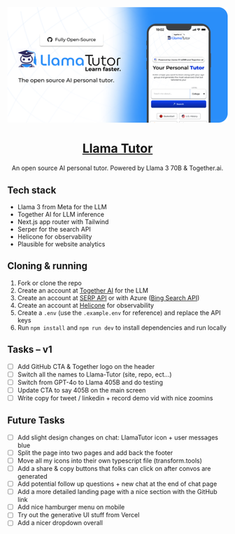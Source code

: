 <a href="https://www.llamatutor.com">
  <img alt="Llama Tutor" src="./public/og-image.png">
  <h1 align="center">Llama Tutor</h1>
</a>

<p align="center">
  An open source AI personal tutor. Powered by Llama 3 70B & Together.ai.
</p>

## Tech stack

- Llama 3 from Meta for the LLM
- Together AI for LLM inference
- Next.js app router with Tailwind
- Serper for the search API
- Helicone for observability
- Plausible for website analytics

## Cloning & running

1. Fork or clone the repo
2. Create an account at [Together AI](https://dub.sh/together-ai) for the LLM
3. Create an account at [SERP API](https://serper.dev/) or with Azure ([Bing Search API](https://www.microsoft.com/en-us/bing/apis/bing-web-search-api))
4. Create an account at [Helicone](https://www.helicone.ai/) for observability
5. Create a `.env` (use the `.example.env` for reference) and replace the API keys
6. Run `npm install` and `npm run dev` to install dependencies and run locally

## Tasks – v1

- [ ] Add GitHub CTA & Together logo on the header
- [ ] Switch all the names to Llama-Tutor (site, repo, ect...)
- [ ] Switch from GPT-4o to Llama 405B and do testing
- [ ] Update CTA to say 405B on the main screen
- [ ] Write copy for tweet / linkedin + record demo vid with nice zoomins

## Future Tasks

- [ ] Add slight design changes on chat: LlamaTutor icon + user messages blue
- [ ] Split the page into two pages and add back the footer
- [ ] Move all my icons into their own typescript file (transform.tools)
- [ ] Add a share & copy buttons that folks can click on after convos are generated
- [ ] Add potential follow up questions + new chat at the end of chat page
- [ ] Add a more detailed landing page with a nice section with the GitHub link
- [ ] Add nice hamburger menu on mobile
- [ ] Try out the generative UI stuff from Vercel
- [ ] Add a nicer dropdown overall
